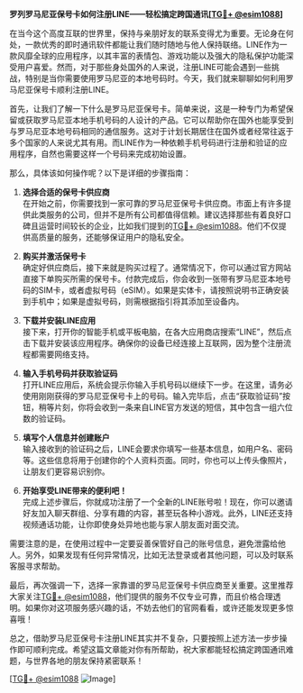 **罗列罗马尼亚保号卡如何注册LINE——轻松搞定跨国通讯[[TG💪+ @esim1088](https://t.me/s/esim1088)]**

在当今这个高度互联的世界里，保持与亲朋好友的联系变得尤为重要。无论身在何处，一款优秀的即时通讯软件都能让我们随时随地与他人保持联络。LINE作为一款风靡全球的应用程序，以其丰富的表情包、游戏功能以及强大的隐私保护功能深受用户喜爱。然而，对于那些身处国外的人来说，注册LINE可能会遇到一些挑战，特别是当你需要使用罗马尼亚的本地号码时。今天，我们就来聊聊如何利用罗马尼亚保号卡顺利注册LINE。

首先，让我们了解一下什么是罗马尼亚保号卡。简单来说，这是一种专门为希望保留或获取罗马尼亚本地手机号码的人设计的产品。它可以帮助你在国外也能享受到与罗马尼亚本地号码相同的通信服务。这对于计划长期居住在国外或者经常往返于多个国家的人来说尤其有用。而LINE作为一种依赖手机号码进行注册和验证的应用程序，自然也需要这样一个号码来完成初始设置。

那么，具体该如何操作呢？以下是详细的步骤指南：

1. **选择合适的保号卡供应商**  
   在开始之前，你需要找到一家可靠的罗马尼亚保号卡供应商。市面上有许多提供此类服务的公司，但并不是所有公司都值得信赖。建议选择那些有着良好口碑且运营时间较长的企业，比如我们提到的[TG💪+ @esim1088](https://t.me/s/esim1088)。他们不仅提供高质量的服务，还能够保证用户的隐私安全。

2. **购买并激活保号卡**  
   确定好供应商后，接下来就是购买过程了。通常情况下，你可以通过官方网站直接下单购买所需的保号卡。付款完成后，你会收到一张带有罗马尼亚本地号码的SIM卡，或者虚拟号码（eSIM）。如果是实体卡，请按照说明书正确安装到手机中；如果是虚拟号码，则需根据指引将其添加至设备内。

3. **下载并安装LINE应用**  
   接下来，打开你的智能手机或平板电脑，在各大应用商店搜索“LINE”，然后点击下载并安装该应用程序。确保你的设备已经连接上互联网，因为整个注册流程都需要网络支持。

4. **输入手机号码并获取验证码**  
   打开LINE应用后，系统会提示你输入手机号码以继续下一步。在这里，请务必使用刚刚获得的罗马尼亚保号卡上的号码。输入完毕后，点击“获取验证码”按钮，稍等片刻，你将会收到一条来自LINE官方发送的短信，其中包含一组六位数的验证码。

5. **填写个人信息并创建账户**  
   输入接收到的验证码之后，LINE会要求你填写一些基本信息，如用户名、密码等。这些信息将用于创建你的个人资料页面。同时，你也可以上传头像照片，让朋友们更容易识别你。

6. **开始享受LINE带来的便利吧！**  
   完成上述步骤后，你就成功注册了一个全新的LINE账号啦！现在，你可以邀请好友加入聊天群组、分享有趣的内容，甚至玩各种小游戏。此外，LINE还支持视频通话功能，让你即使身处异地也能与家人朋友面对面交流。

需要注意的是，在使用过程中一定要妥善保管好自己的账号信息，避免泄露给他人。另外，如果发现有任何异常情况，比如无法登录或者其他问题，可以及时联系客服寻求帮助。

最后，再次强调一下，选择一家靠谱的罗马尼亚保号卡供应商至关重要。这里推荐大家关注[TG💪+ @esim1088](https://t.me/s/esim1088)，他们提供的服务不仅专业可靠，而且价格合理透明。如果你对这项服务感兴趣的话，不妨去他们的官网看看，或许还能发现更多惊喜哦！

总之，借助罗马尼亚保号卡注册LINE其实并不复杂，只要按照上述方法一步步操作即可顺利完成。希望这篇文章能对你有所帮助，祝大家都能轻松搞定跨国通讯难题，与世界各地的朋友保持紧密联系！

[[TG💪+ @esim1088](https://t.me/s/esim1088) ![Image](https://i.postimg.cc/4NQfJmqS/Snipaste-2025-05-13-00-14-12.png)]